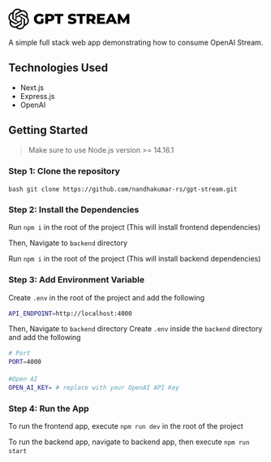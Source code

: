 ![GPT Stream](/logo.png)

A simple full stack web app demonstrating how to consume OpenAI Stream.
## Technologies Used

-  Next.js
-  Express.js
-  OpenAI

## Getting Started

> Make sure to use Node.js version >= 14.16.1
### Step 1: Clone the repository



```bash git clone https://github.com/nandhakumar-rs/gpt-stream.git ``` 

### Step 2: Install the Dependencies

Run `npm i` in the root of the project (This will install frontend dependencies)

Then, Navigate to `backend` directory

Run `npm i` in the root of the project (This will install backend dependencies)

### Step 3: Add Environment Variable

Create `.env` in the root of the project and add the following

```bash
API_ENDPOINT=http://localhost:4000
 ```


Then, Navigate to `backend` directory
Create `.env` inside the `backend` directory and add the following

```bash
# Port
PORT=4000

#Open AI
OPEN_AI_KEY= # replace with your OpenAI API Key
 ```

### Step 4: Run the App

To run the frontend app, execute `npm run dev` in the root of the project

To run the backend app, navigate to backend app, then execute `npm run start`
